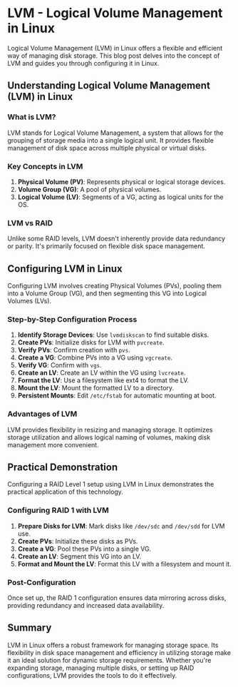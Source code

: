 # LVM - Logical Volume Management in Linux

Logical Volume Management (LVM) in Linux offers a flexible and efficient way of managing disk storage. This blog post delves into the concept of LVM and guides you through configuring it in Linux.

## Understanding Logical Volume Management (LVM) in Linux

### What is LVM?

LVM stands for Logical Volume Management, a system that allows for the grouping of storage media into a single logical unit. It provides flexible management of disk space across multiple physical or virtual disks.

### Key Concepts in LVM

1. **Physical Volume (PV)**: Represents physical or logical storage devices.
2. **Volume Group (VG)**: A pool of physical volumes.
3. **Logical Volume (LV)**: Segments of a VG, acting as logical units for the OS.

### LVM vs RAID

Unlike some RAID levels, LVM doesn't inherently provide data redundancy or parity. It's primarily focused on flexible disk space management.

## Configuring LVM in Linux

Configuring LVM involves creating Physical Volumes (PVs), pooling them into a Volume Group (VG), and then segmenting this VG into Logical Volumes (LVs).

### Step-by-Step Configuration Process

1. **Identify Storage Devices**: Use `lvmdiskscan` to find suitable disks.
2. **Create PVs**: Initialize disks for LVM with `pvcreate`.
3. **Verify PVs**: Confirm creation with `pvs`.
4. **Create a VG**: Combine PVs into a VG using `vgcreate`.
5. **Verify VG**: Confirm with `vgs`.
6. **Create an LV**: Create an LV within the VG using `lvcreate`.
7. **Format the LV**: Use a filesystem like ext4 to format the LV.
8. **Mount the LV**: Mount the formatted LV to a directory.
9. **Persistent Mounts**: Edit `/etc/fstab` for automatic mounting at boot.

### Advantages of LVM

LVM provides flexibility in resizing and managing storage. It optimizes storage utilization and allows logical naming of volumes, making disk management more convenient.

## Practical Demonstration

Configuring a RAID Level 1 setup using LVM in Linux demonstrates the practical application of this technology.

### Configuring RAID 1 with LVM

1. **Prepare Disks for LVM**: Mark disks like `/dev/sdc` and `/dev/sdd` for LVM use.
2. **Create PVs**: Initialize these disks as PVs.
3. **Create a VG**: Pool these PVs into a single VG.
4. **Create an LV**: Segment this VG into an LV.
5. **Format and Mount the LV**: Format this LV with a filesystem and mount it.

### Post-Configuration

Once set up, the RAID 1 configuration ensures data mirroring across disks, providing redundancy and increased data availability.

## Summary

LVM in Linux offers a robust framework for managing storage space. Its flexibility in disk space management and efficiency in utilizing storage make it an ideal solution for dynamic storage requirements. Whether you're expanding storage, managing multiple disks, or setting up RAID configurations, LVM provides the tools to do it effectively.
